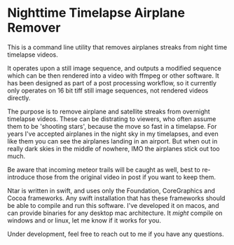 
# Nighttime Timelapse Airplane Remover

This is a command line utility that removes airplanes streaks from night time timelapse videos.

It operates upon a still image sequence, and outputs a modified sequence which can be then rendered into a video with ffmpeg or other software.  It has been designed as part of a post processing workflow, so it currently only operates on 16 bit tiff still image sequences, not rendered videos directly.

The purpose is to remove airplane and satellite streaks from overnight timelapse videos.  These can be distrating to viewers, who often assume them to be 'shooting stars', because the move so fast in a timelapse.  For years I've accepted airplanes in the night sky in my timelapses, and even like them you can see the airplanes landing in an airport.  But when out in really dark skies in the middle of nowhere, IMO the airplanes stick out too much.

Be aware that incoming meteor trails will be caught as well, best to re-introduce those from the original video in post if you want to keep them.

Ntar is written in swift, and uses only the Foundation, CoreGraphics and Cocoa frameworks.  Any swift installation that has these frameworks should be able to compile and run this software.  I've developed it on macos, and can provide binaries for any desktop mac architecture.  It _might_ compile on windows and or linux, let me know if it works for you.

Under development, feel free to reach out to me if you have any questions.

